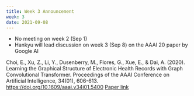 ```yaml
---
title: Week 3 Announcement
week: 3
date: 2021-09-08
---
```


- No meeting on week 2 (Sep 1)
- Hankyu will lead discussion on week 3 (Sep 8) on the AAAI 20 paper by Google AI

Choi, E., Xu, Z., Li, Y., Dusenberry, M., Flores, G., Xue, E., & Dai, A. (2020). Learning the Graphical Structure of Electronic Health Records with Graph Convolutional Transformer. Proceedings of the AAAI Conference on Artificial Intelligence, 34(01), 606-613. https://doi.org/10.1609/aaai.v34i01.5400
[Paper link](https://ojs.aaai.org/index.php/AAAI/article/view/5400)
